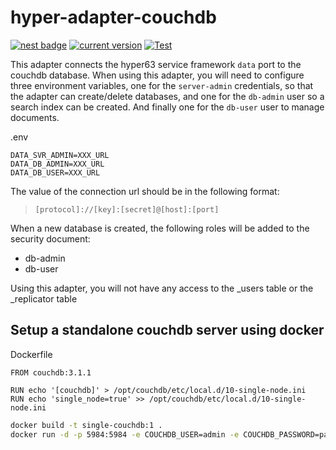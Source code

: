 # hyper-adapter-couchdb

[![nest badge](https://nest.land/badge.svg)](https://nest.land/package/hyper-adapter-couchdb)
[![current version](https://img.shields.io/github/tag/hyper63/hyper-adapter-couchdb)](https://github.com/hyper63/hyper-adapter-couchdb/tags/)
[![Test](https://github.com/hyper63/hyper-adapter-couchdb/actions/workflows/test.yml/badge.svg)](https://github.com/hyper63/hyper-adapter-couchdb/actions/workflows/test.yml)

This adapter connects the hyper63 service framework `data` port to the couchdb
database. When using this adapter, you will need to configure three environment
variables, one for the `server-admin` credentials, so that the adapter can
create/delete databases, and one for the `db-admin` user so a search index can
be created. And finally one for the `db-user` user to manage documents.

.env

```
DATA_SVR_ADMIN=XXX_URL
DATA_DB_ADMIN=XXX_URL
DATA_DB_USER=XXX_URL
```

The value of the connection url should be in the following format:

> `[protocol]://[key]:[secret]@[host]:[port]`

When a new database is created, the following roles will be added to the
security document:

- db-admin
- db-user

Using this adapter, you will not have any access to the \_users table or the
_replicator table

## Setup a standalone couchdb server using docker

Dockerfile

```
FROM couchdb:3.1.1

RUN echo '[couchdb]' > /opt/couchdb/etc/local.d/10-single-node.ini
RUN echo 'single_node=true' >> /opt/couchdb/etc/local.d/10-single-node.ini
```

```sh
docker build -t single-couchdb:1 .
docker run -d -p 5984:5984 -e COUCHDB_USER=admin -e COUCHDB_PASSWORD=password --name couch single-couchdb:1
```
